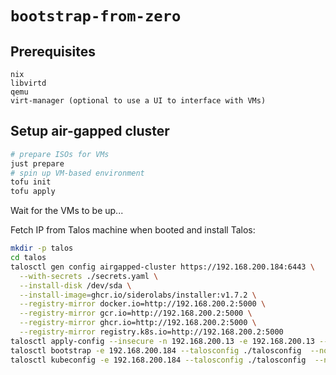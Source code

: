 # `bootstrap-from-zero`

## Prerequisites

```
nix
libvirtd
qemu
virt-manager (optional to use a UI to interface with VMs)
```

## Setup air-gapped cluster

```bash
# prepare ISOs for VMs
just prepare
# spin up VM-based environment
tofu init
tofu apply
```

Wait for the VMs to be up...

Fetch IP from Talos machine when booted and install Talos:
```bash
mkdir -p talos
cd talos
talosctl gen config airgapped-cluster https://192.168.200.184:6443 \
  --with-secrets ./secrets.yaml \
  --install-disk /dev/sda \
  --install-image=ghcr.io/siderolabs/installer:v1.7.2 \
  --registry-mirror docker.io=http://192.168.200.2:5000 \
  --registry-mirror gcr.io=http://192.168.200.2:5000 \
  --registry-mirror ghcr.io=http://192.168.200.2:5000 \
  --registry-mirror registry.k8s.io=http://192.168.200.2:5000
talosctl apply-config --insecure -n 192.168.200.13 -e 192.168.200.13 --file controlplane.yaml
talosctl bootstrap -e 192.168.200.184 --talosconfig ./talosconfig  --nodes 192.168.200.184
talosctl kubeconfig -e 192.168.200.184 --talosconfig ./talosconfig  --nodes 192.168.200.184
```
